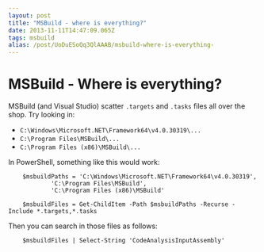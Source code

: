 ```yaml
---
layout: post
title: "MSBuild - where is everything?"
date: 2013-11-11T14:47:09.065Z
tags: msbuild
alias: /post/UoDuESoQq3QlAAAB/msbuild-where-is-everything-
---
```


MSBuild - Where is everything?
==============================

MSBuild (and Visual Studio) scatter `.targets` and `.tasks` files all over the shop. Try looking in:

* `C:\Windows\Microsoft.NET\Framework64\v4.0.30319\...`
* `C:\Program Files\MSBuild\...`
* `C:\Program Files (x86)\MSBuild\...`

In PowerShell, something like this would work:

        $msbuildPaths = 'C:\Windows\Microsoft.NET\Framework64\v4.0.30319',
                'C:\Program Files\MSBuild',
                'C:\Program Files (x86)\MSBuild'

        $msbuildFiles = Get-ChildItem -Path $msbuildPaths -Recurse -Include *.targets,*.tasks

Then you can search in those files as follows:

        $msbuildFiles | Select-String 'CodeAnalysisInputAssembly'
